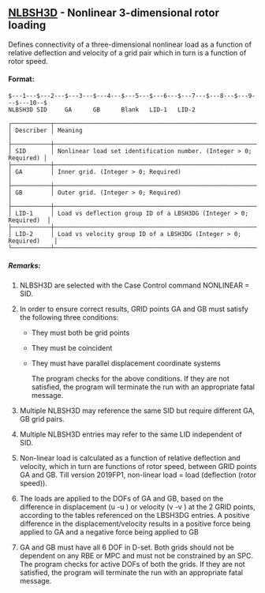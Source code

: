 ## [NLBSH3D](https://help.hexagonmi.com/bundle/MSC_Nastran_2022.4/page/Nastran_Combined_Book/qrg/bulkno/TOC.NLBSH3D.xhtml) - Nonlinear 3-dimensional rotor loading

Defines connectivity of a three-dimensional nonlinear load as a function of relative deflection and velocity of a grid pair which in turn is a function of rotor speed.

#### Format:

```nastran
$---1---$---2---$---3---$---4---$---5---$---6---$---7---$---8---$---9---$---10--$
NLBSH3D SID     GA      GB      Blank   LID-1   LID-2
```

```text
┌───────────┬───────────────────────────────────────────────────────────────────┐
│ Describer │ Meaning                                                           │
├───────────┼───────────────────────────────────────────────────────────────────┤
│ SID       │ Nonlinear load set identification number. (Integer > 0; Required) │
├───────────┼───────────────────────────────────────────────────────────────────┤
│ GA        │ Inner grid. (Integer > 0; Required)                               │
├───────────┼───────────────────────────────────────────────────────────────────┤
│ GB        │ Outer grid. (Integer > 0; Required)                               │
├───────────┼───────────────────────────────────────────────────────────────────┤
│ LID-1     │ Load vs deflection group ID of a LBSH3DG (Integer > 0; Required)  │
├───────────┼───────────────────────────────────────────────────────────────────┤
│ LID-2     │ Load vs velocity group ID of a LBSH3DG (Integer > 0; Required)    │
└───────────┴───────────────────────────────────────────────────────────────────┘
```

##### Remarks:

1. NLBSH3D are selected with the Case Control command NONLINEAR = SID.    
2. In order to ensure correct results, GRID points GA and GB must satisfy the following three conditions:
     - They must both be grid points
     - They must be coincident
     - They must have parallel displacement coordinate systems
       
       The program checks for the above conditions. If they are not satisfied, the program will terminate the run with an appropriate fatal message.

3. Multiple NLBSH3D may reference the same SID but require different GA, GB grid pairs.
4. Multiple NLBSH3D entries may refer to the same LID independent of SID.
5. Non-linear load is calculated as a function of relative deflection and velocity, which in turn are functions of rotor speed, between GRID points GA and GB. Till version 2019FP1, non-linear load = load (deflection (rotor speed)).
6. The loads are applied to the DOFs of GA and GB, based on the difference in displacement (u -u ) or velocity (v -v ) at the 2 GRID points, according to the tables referenced on the LBSH3DG entries. A positive difference in the displacement/velocity results in a positive force being applied to GA and a negative force being applied to GB
7. GA and GB must have all 6 DOF in D-set. Both grids should not be dependent on any RBE or MPC and must not be constrained by an SPC. The program checks for active DOFs of both the grids. If they are not satisfied, the program will terminate the run with an appropriate fatal message.
